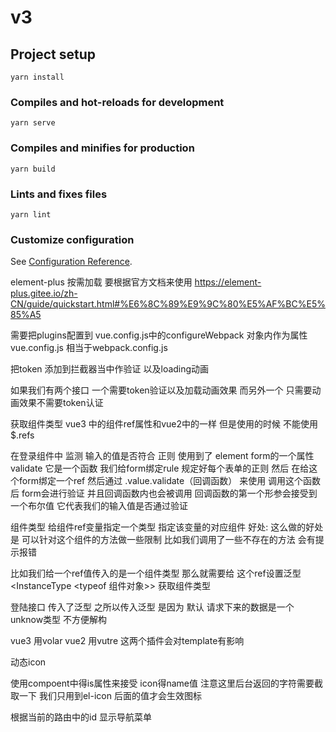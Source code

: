 # v3

## Project setup

```
yarn install
```

### Compiles and hot-reloads for development

```
yarn serve
```

### Compiles and minifies for production

```
yarn build
```

### Lints and fixes files

```
yarn lint
```

### Customize configuration

See [Configuration Reference](https://cli.vuejs.org/config/).

element-plus 按需加载 要根据官方文档来使用 https://element-plus.gitee.io/zh-CN/guide/quickstart.html#%E6%8C%89%E9%9C%80%E5%AF%BC%E5%85%A5

需要把plugins配置到 vue.config.js中的configureWebpack 对象内作为属性
vue.config.js 相当于webpack.config.js

<!-- 关于axios封装 -->
把token 添加到拦截器当中作验证 以及loading动画

如果我们有两个接口 一个需要token验证以及加载动画效果 而另外一个 只需要动画效果不需要token认证


<!-- loginAccount -->
获取组件类型 
vue3 中的组件ref属性和vue2中的一样 但是使用的时候 不能使用$.refs

在登录组件中 监测 输入的值是否符合 正则 使用到了 element form的一个属性validate 它是一个函数
我们给form绑定rule 规定好每个表单的正则 然后 在给这个form绑定一个ref 
然后通过 .value.validate（回调函数） 来使用 调用这个函数后 form会进行验证 并且回调函数内也会被调用 回调函数的第一个形参会接受到一个布尔值 它代表我们的输入值是否通过验证


组件类型
给组件ref变量指定一个类型 指定该变量的对应组件
好处: 这么做的好处是 可以针对这个组件的方法做一些限制 比如我们调用了一些不存在的方法 会有提示报错

比如我们给一个ref值传入的是一个组件类型 那么就需要给 这个ref设置泛型 <InstanceType <typeof 组件对象>> 获取组件类型

登陆接口 传入了泛型 之所以传入泛型 是因为 默认 请求下来的数据是一个unknow类型 不方便解构

vue3 用volar
vue2 用vutre  这两个插件会对template有影响

动态icon
<el-icon
                  ><component
                    :is="item.icon.replace('el-icon-', '')"
                    style="width: 16px; height: 16px"
                  ></component
                ></el-icon>

使用compoent中得is属性来接受 icon得name值
注意这里后台返回的字符需要截取一下 我们只用到el-icon 后面的值才会生效图标


<!-- 导航菜单保存点击高亮 -->
根据当前的路由中的id 显示导航菜单 
